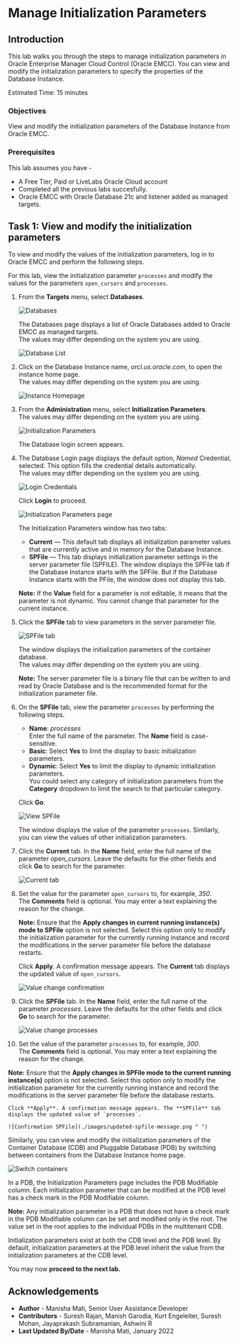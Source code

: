 # Manage Initialization Parameters

## Introduction

This lab walks you through the steps to manage initialization parameters in Oracle Enterprise Manager Cloud Control (Oracle EMCC). You can view and modify the initialization parameters to specify the properties of the Database Instance.  

Estimated Time: 15 minutes

### Objectives

View and modify the initialization parameters of the Database Instance from Oracle EMCC.

### Prerequisites

This lab assumes you have -
-   A Free Tier, Paid or LiveLabs Oracle Cloud account
-   Completed all the previous labs succesfully.
-   Oracle EMCC with Oracle Database 21c and listener added as managed targets.

## Task 1: View and modify the initialization parameters

To view and modify the values of the initialization parameters, log in to Oracle EMCC and perform the following steps. 

For this lab, view the initialization parameter `processes` and modify the values for the parameters `open_cursors` and `processes`.

1.  From the **Targets** menu, select **Databases**.

    ![Databases](./images/emcc-target-db.png " ")

    The Databases page displays a list of Oracle Databases added to Oracle EMCC as managed targets.   
	The values may differ depending on the system you are using.

    ![Database List](../shutdown-startup-instance/images/emcc-dbvalues.png " ")  

2.  Click on the Database Instance name, *orcl.us.oracle.com*, to open the instance home page.   
	The values may differ depending on the system you are using.

    ![Instance Homepage](./images/emcc-instance-hompage.png " ")  

3.  From the **Administration** menu, select **Initialization Parameters**.   
	The values may differ depending on the system you are using.

    ![Initialization Parameters](./images/initialize-parameters.png " ")  

    The Database login screen appears.

4.  The Database Login page displays the default option, *Named* Credential, selected. This option fills the          credential details automatically.   
	The values may differ depending on the system you are using.

    ![Login Credentials](./images/db-login.png " ")  

	Click **Login** to proceed.

    ![Initialization Parameters page](./images/initializeparameters-login.png " ")


	The Initialization Parameters window has two tabs:
    - **Current** — This default tab displays all initialization parameter values that are currently active and in memory for the Database Instance.
    - **SPFile** — This tab displays initialization parameter settings in the server parameter file (SPFILE). The window displays the SPFile tab if the Database Instance starts with the SPFile. But if the Database Instance starts with the PFile, the window does not display this tab.  

    **Note:** If the **Value** field for a parameter is not editable, it means that the parameter is not dynamic. You cannot change that parameter for the current instance.

5.  Click the **SPFile** tab to view parameters in the server parameter file.  

    ![SPFile tab](./images/spfile.png " ")  

    The window displays the initialization parameters of the container database.   
	The values may differ depending on the system you are using.

    **Note:** The server parameter file is a binary file that can be written to and read by Oracle Database and is the recommended format for the initialization parameter file.  

6.  On the **SPFile** tab, view the parameter `processes` by performing the following steps.

    - **Name**: *processes*  
	Enter the full name of the parameter. The **Name** field is case-sensitive.  
    - **Basic**: Select **Yes** to limit the display to basic initialization parameters.  
    - **Dynamic**: Select **Yes** to limit the display to dynamic initialization parameters.  
    You could select any category of initialization parameters from the **Category** dropdown to limit the search to that particular category.  

    Click **Go**.  

    ![View SPFile](./images/view-processes-spfile.png " ")  

	The window displays the value of the parameter `processes`. Similarly, you can view the values of other initialization parameters.

7.  Click the **Current** tab. In the **Name** field, enter the full name of the parameter *open_cursors*. Leave the defaults for the other fields and click **Go** to search for the parameter.

    ![Current tab](./images/currenttab.png " ")  

8.	Set the value for the parameter `open_cursors` to, for example, *350*.   
	The **Comments** field is optional. You may enter a text explaining the reason for the change.

    **Note:** Ensure that the **Apply changes in current running instance(s) mode to SPFile** option is not selected. Select this option only to modify the initialization parameter for the currently running instance and record the modifications in the server parameter file before the database restarts.  

    Click **Apply**. A confirmation message appears. The **Current** tab displays the updated value of `open_cursors`.  

    ![Value change confirmation](./images/valuechange-confirmation.png " ")

9.  Click the **SPFile** tab. In the **Name** field, enter the full name of the parameter *processes*. Leave the defaults for the other fields and click **Go** to search for the parameter.

    ![Value change processes](./images/edit-processes-spfile.png " ")  

10. Set the value of the parameter `processes` to, for example, *300*.  
	The **Comments** field is optional. You may enter a text explaining the reason for the change.

  **Note:** Ensure that the **Apply changes in SPFile mode to the current running instance(s)** option is not selected. Select this option only to modify the initialization parameter for the currently running instance and record the modifications in the server parameter file before the database restarts.  

    Click **Apply**. A confirmation message appears. The **SPFile** tab displays the updated value of `processes`.   

    ![Confirmation SPFile](./images/updated-spfile-message.png " ")

Similarly, you can view and modify the initialization parameters of the Container Database (CDB) and Pluggable Database (PDB) by switching between containers from the Database Instance home page.  

![Switch containers](./images/switch-containers.png " ")  

In a PDB, the Initialization Parameters page includes the PDB Modifiable column. Each initialization parameter that can be modified at the PDB level has a check mark in the PDB Modifiable column.

**Note:** Any initialization parameter in a PDB that does not have a check mark in the PDB Modifiable column can be set and modified only in the root. The value set in the root applies to the individual PDBs in the multitenant CDB.

Initialization parameters exist at both the CDB level and the PDB level. By default, initialization parameters at the PDB level inherit the value from the initialization parameters at the CDB level. 

You may now **proceed to the next lab.**

## Acknowledgements

- **Author** - Manisha Mati, Senior User Assistance Developer
- **Contributors** - Suresh Rajan, Manish Garodia, Kurt Engeleiter, Suresh Mohan, Jayaprakash Subramanian, Ashwini R
- **Last Updated By/Date** - Manisha Mati, January 2022
